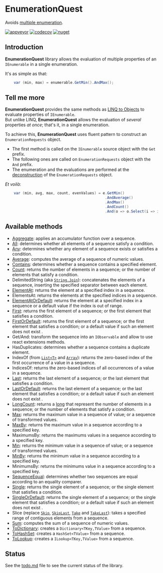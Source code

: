 ﻿# EnumerationQuest
Avoids [multiple enumeration](https://www.jetbrains.com/help/resharper/PossibleMultipleEnumeration.html).

[![appveyor](https://ci.appveyor.com/api/projects/status/github/Orace/EnumerationQuest?svg=true)](https://ci.appveyor.com/project/Orace/EnumerationQuest)
[![codecov](https://codecov.io/gh/Orace/EnumerationQuest/branch/main/graph/badge.svg)](https://codecov.io/gh/Orace/EnumerationQuest)
[![nuget](https://img.shields.io/nuget/v/EnumerationQuest.svg)](https://www.nuget.org/packages/EnumerationQuest)

## Introduction

**EnumerationQuest** library allows the evaluation of multiple properties of an `IEnumerable` in a single enumeration. 

It's as simple as that:

```csharp
    var (min, max) = enumerable.GetMin().AndMax();
```

## Tell me more

**EnumerationQuest** provides the same methods as [LINQ to Objects](https://docs.microsoft.com/en-us/dotnet/csharp/programming-guide/concepts/linq/linq-to-objects)
to evaluate properties of `IEnumerable`.<br>
But unlike LINQ, **EnumerationQuest** allows the evaluation of *several* properties *at once*; that's it, in a single enumeration.

To achieve this, **EnumerationQuest** uses fluent pattern to construct an `EnumerationRequests` object.
 - The first method is called on the `IEnumerable` source object with the `Get` prefix.
 - The following ones are called on `EnumerationRequests` object with the `And` prefix.
 - The enumeration and the evaluations are performed at the [deconstruction](https://docs.microsoft.com/en-us/dotnet/csharp/fundamentals/functional/deconstruct#user-defined-types) of the `EnumerationRequests` object.

*Et voilà*:
```csharp
    var (min, avg, max, count, evenValues) = e.GetMin()
                                              .AndAverage()
                                              .AndMax()
                                              .AndCount()
                                              .And(o => o.Select(i => i % 2 == 0).ToList());
```

## Available methods

 - [Aggregate](https://docs.microsoft.com/en-us/dotnet/api/system.linq.enumerable.aggregate):
   applies an accumulator function over a sequence.
 - [All](https://docs.microsoft.com/en-us/dotnet/api/system.linq.enumerable.all):
   determines whether all elements of a sequence satisfy a condition.
 - [Any](https://docs.microsoft.com/en-us/dotnet/api/system.linq.enumerable.any):
   determines whether any element of a sequence exists or satisfies a condition.
 - [Average](https://docs.microsoft.com/en-us/dotnet/api/system.linq.enumerable.average):
   computes the average of a sequence of numeric values.
 - [Contains](https://docs.microsoft.com/en-us/dotnet/api/system.linq.enumerable.contains):
   determines whether a sequence contains a specified element.
 - [Count](https://docs.microsoft.com/en-us/dotnet/api/system.linq.enumerable.count):
   returns the number of elements in a sequence; or the number of elements that satisfy a condition.
 - DelimitedString (aka [`String.Join`](https://docs.microsoft.com/en-us/dotnet/api/system.string.join)):
   concatenates the elements of a sequence, inserting the specified separator between each element.
 - [ElementAt](https://docs.microsoft.com/en-us/dotnet/api/system.linq.enumerable.elementat):
   returns the element at a specified index in a sequence.
 - ElementsAt:
   returns the elements at the specified indices in a sequence.
 - [ElementAtOrDefault](https://docs.microsoft.com/en-us/dotnet/api/system.linq.enumerable.elementatordefault):
   returns the element at a specified index in a sequence or a default value if the index is out of range.
 - [First](https://docs.microsoft.com/en-us/dotnet/api/system.linq.enumerable.first):
   returns the first element of a sequence; or the first element that satisfies a condition.
 - [FirstOrDefault](https://docs.microsoft.com/en-us/dotnet/api/system.linq.enumerable.firstordefault):
   returns the first element of a sequence; or the first element that satisfies a condition; or a default value if such an element does not exist .
 - Get/And: transform the sequence into an `IObservable` and allow to use react extensions methods.
 - HasDuplicates: determines whether a sequence contains a duplicate element.
 - IndexOf (from [`List<T>`](https://docs.microsoft.com/en-us/dotnet/api/system.collections.generic.list-1.indexof)
            and [`Array`](https://docs.microsoft.com/en-us/dotnet/api/system.array.indexof)):
   returns the zero-based index of the first occurrence of a value in a sequence.
 - IndicesOf: returns the zero-based indices of all occurrences of a value in a sequence.
 - [Last](https://docs.microsoft.com/en-us/dotnet/api/system.linq.enumerable.last):
   returns the last element of a sequence; or the last element that satisfies a condition.
 - [LastOrDefault](https://docs.microsoft.com/en-us/dotnet/api/system.linq.enumerable.lastordefault):
   returns the last element of a sequence; or the last element that satisfies a condition; or a default value if such an element does not exist .
 - [LongCount](https://docs.microsoft.com/en-us/dotnet/api/system.linq.enumerable.longcount):
   returns a [long](https://docs.microsoft.com/en-us/dotnet/api/system.int64) that represent the number of elements in a sequence; or the number of elements that satisfy a condition.
 - [Max](https://docs.microsoft.com/en-us/dotnet/api/system.linq.enumerable.max):
   returns the maximum value in a sequence of value; or a sequence of transformed values.
 - [MaxBy](https://docs.microsoft.com/en-us/dotnet/api/system.linq.enumerable.maxby):
   returns the maximum value in a sequence according to a specified key.
 - MaximumsBy:
   returns the maximums values in a sequence according to a specified key.
 - [Min](https://docs.microsoft.com/en-us/dotnet/api/system.linq.enumerable.min):
   returns the minimum value in a sequence of value; or a sequence of transformed values.
 - [MinBy](https://docs.microsoft.com/en-us/dotnet/api/system.linq.enumerable.minby):
   returns the minimum value in a sequence according to a specified key.
 - MinimumsBy:
   returns the minimums value in a sequence according to a specified key.
 - [SequenceEqual](https://docs.microsoft.com/en-us/dotnet/api/system.linq.enumerable.sequenceequal):
   determines whether two sequences are equal according to an equality comparer.
 - [Single](https://docs.microsoft.com/en-us/dotnet/api/system.linq.enumerable.single):
   returns the single element of a sequence; or the single element that satisfies a condition.
 - [SingleOrDefault](https://docs.microsoft.com/en-us/dotnet/api/system.linq.enumerable.singleordefault):
   returns the single element of a sequence; or the single element that satisfies a condition; or a default value if such an element does not exist .
 - Slice (replace [`Skip`](https://docs.microsoft.com/en-us/dotnet/api/system.linq.enumerable.skip),
                  [`SkipLast`](https://docs.microsoft.com/en-us/dotnet/api/system.linq.enumerable.skiplast),
                  [`Take`](https://docs.microsoft.com/en-us/dotnet/api/system.linq.enumerable.take) and
                  [`TakeLast`](https://docs.microsoft.com/en-us/dotnet/api/system.linq.enumerable.takelast)):
   takes a specified range of contiguous elements from a sequence.
 - [Sum](https://docs.microsoft.com/en-us/dotnet/api/system.linq.enumerable.sum):
   computes the sum of a sequence of numeric values.
 - [ToDictionary](https://docs.microsoft.com/en-us/dotnet/api/system.linq.enumerable.todictionary):
   creates a `Dictionary<TKey,TValue>` from a sequence.
 - [ToHashSet](https://docs.microsoft.com/en-us/dotnet/api/system.linq.enumerable.tohashset):
   creates a `HashSet<TValue>` from a sequence.
 - [ToLookup](https://docs.microsoft.com/en-us/dotnet/api/system.linq.enumerable.tolookup):
   creates a `ILookup<TKey,TValue>` from a sequence.

## Status

See the [todo.md](todo.md) file to see the current status of the library.
